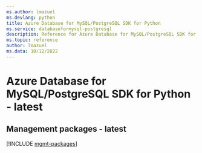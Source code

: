 ```yaml
---
ms.author: lmazuel
ms.devlang: python
title: Azure Database for MySQL/PostgreSQL SDK for Python
ms.service: databaseformysql-postgresql
description: Reference for Azure Database for MySQL/PostgreSQL SDK for Python
ms.topic: reference
author: lmazuel
ms.data: 10/12/2022
---
```

# Azure Database for MySQL/PostgreSQL SDK for Python - latest

## Management packages - latest
[!INCLUDE [mgmt-packages](database-for-mysql-postgresql-mgmt-index.md)]